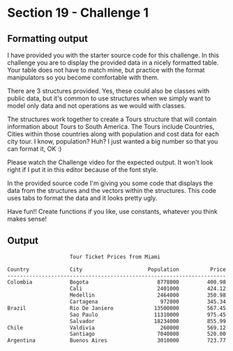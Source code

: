 # Section 19 - Challenge 1

## Formatting output

I have provided you with the starter source code for this challenge.
In this challenge you are to display the provided data in a nicely formatted table.
Your table does not have to match mine, but practice with the format manipulators
so you become comfortable with them.

There are 3 structures provided. Yes, these could also be classes with public data,
but it's common to use structures when we simply want to model only data and not
operations as we would with classes.

The structures work together to create a Tours structure that will contain
information about Tours to South America.
The Tours include Countries, Cities within those countries along with population and cost data for
each city tour.
I know, population? Huh? I just wanted a big number so that you can format it, OK :)

Please watch the Challenge video for the expected output. It won't look right if I put it in this
editor because of the font style.

In the provided source code I'm giving you some code that displays the data from the structures
and the vectors within the structures. This code uses tabs to format the data and it looks pretty ugly.

Have fun!! Create functions if you like, use constants, whatever you think makes sense!

## Output

```bash
                    Tour Ticket Prices from Miami

Country             City                     Population          Price
----------------------------------------------------------------------
Colombia            Bogota                      8778000         400.98
                    Cali                        2401000         424.12
                    Medellin                    2464000         350.98
                    Cartagena                    972000         345.34
Brazil              Rio De Janiero             13500000         567.45
                    Sao Paulo                  11310000         975.45
                    Salvador                   18234000         855.99
Chile               Valdivia                     260000         569.12
                    Santiago                    7040000         520.00
Argentina           Buenos Aires                3010000         723.77
```